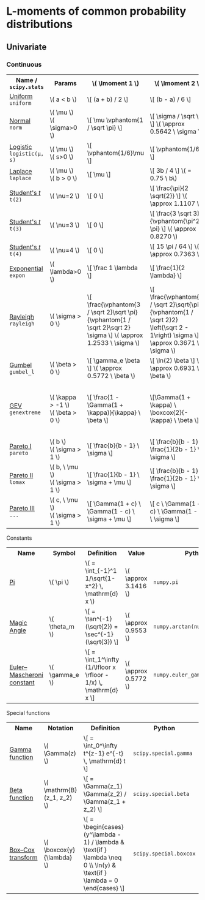 # L-moments of common probability distributions

## Univariate

### Continuous

<table style="overflow: hidden">
<tr>
    <th>Name / <code>scipy.stats</code></th>
    <th>Params</th>
    <th>\( \lmoment 1 \)</th>
    <th>\( \lmoment 2 \)</th>
    <th>\( \lratio 3 \)</th>
    <th>\( \lratio 4 \)</th>
</tr>
<tr>
    <td>
        <a
            href="https://wikipedia.org/wiki/Continuous_uniform_distribution"
            target="_blank"
            title="Continuous uniform distribution - Wikipedia"
        >
            Uniform
        </a>
        <br>
        <code>uniform</code>
    </td>
    <td>\( a < b \)</td>
    <td>\[ (a + b) / 2 \]</td>
    <td>\[ (b - a) / 6 \]</td>
    <td>\[ 0 \]</td>
    <td>\[ 0 \]</td>
</tr>
<tr>
    <td>
        <a
            href="https://wikipedia.org/wiki/Normal_distribution"
            target="_blank"
            title="Normal distribution - Wikipedia"
        >
            Normal
        </a>
        <br>
        <code>norm</code>
    </td>
    <td>\( \mu \)<br>\( \sigma>0 \)</td>
    <td>\[ \mu \vphantom{1 / \sqrt \pi} \]</td>
    <td>
        \[ \sigma / \sqrt \pi \]
        \( \approx 0.5642 \ \sigma \)
    </td>
    <td>\[ 0 \vphantom{1/\sqrt \pi}\]</td>
    <td>
        \[ 30 \ \theta_m / \pi \vphantom{\sqrt \pi} - 9 \]
        \( \approx 0.1226 \)
    </td>
</tr>
<tr>
    <td>
        <a
            href="https://wikipedia.org/wiki/Logistic_distribution"
            target="_blank"
            title="Logistic distribution - Wikipedia"
        >
            Logistic
        </a>
        <br>
        <code>logistic(μ, s)</code>
    </td>
    <td>\( \mu \)<br>\( s>0 \)</td>
    <td>\[ \vphantom{1/6}\mu \]</td>
    <td>\[ \vphantom{1/6}s \]</td>
    <td>\[ \vphantom{1/6}0 \]</td>
    <td>
        \[ 1 / 6 \]
        \( \approx 0.1667 \)
    </td>
</tr>
<tr>
    <td>
        <a
            href="https://wikipedia.org/wiki/Laplace_distribution"
            target="_blank"
            title="Laplace distribution - Wikipedia"
        >
            Laplace
        </a>
        <br>
        <code>laplace</code>
    </td>
    <td>\( \mu \)<br>\( b > 0 \)</td>
    <td>\[ \mu \]</td>
    <td>
      \[ 3b / 4 \]
      \( = 0.75 \ b\)
    </td>
    <td>\[ 0 \]</td>
    <td>
        \[ 17 / 72 \]
        \( \approx 0.2361 \)
    </td>
</tr>
<tr>
    <td>
        <a
            href="https://wikipedia.org/wiki/Student%27s_t-distribution"
            target="_blank"
            title="Student's t-distribution - Wikipedia"
        >
            Student's <i>t</i>
        </a>
        <br>
        <code>t(2)</code>
    </td>
    <td>\( \nu=2 \)</td>
    <td>\[ 0 \]</td>
    <td>
        \[ \frac{\pi}{2 \sqrt{2}} \]
        \( \approx 1.1107 \)
    </td>
    <td>\[ 0 \]</td>
    <td>
        \[ \frac 3 8 \]
        \( = 0.375 \)
    </td>
</tr>
<tr>
    <td>
        <a
            href="https://wikipedia.org/wiki/Student%27s_t-distribution"
            target="_blank"
            title="Student's t-distribution - Wikipedia"
        >
            Student's <i>t</i>
        </a>
        <br>
        <code>t(3)</code>
    </td>
    <td>\( \nu=3 \)</td>
    <td>\[ 0 \]</td>
    <td>
        \[ \frac{3 \sqrt 3}{\vphantom{\pi^2}2 \pi} \]
        \( \approx 0.8270 \)
    </td>
    <td>\[ 0 \]</td>
    <td>
        \[ 1 - \frac{\vphantom{\sqrt 3}175}{24 \pi^2} \]
        \( \approx 0.2612 \)
    </td>
</tr>
<tr>
    <td>
        <a
            href="https://wikipedia.org/wiki/Student%27s_t-distribution"
            target="_blank"
            title="Student's t-distribution - Wikipedia"
        >
            Student's <i>t</i>
        </a>
        <br>
        <code>t(4)</code>
    </td>
    <td>\( \nu=4 \)</td>
    <td>\[ 0 \]</td>
    <td>
      \[ 15 \pi / 64 \]
      \( \approx 0.7363 \)
    </td>
    <td>\[ 0 \]</td>
    <td>
        \[ 111 / 512 \]
        \( \approx 0.2168 \)
    </td>
</tr>
<tr>
    <td>
        <a
            href="https://wikipedia.org/wiki/Exponential_distribution"
            target="_blank"
            title="Exponential distribution - Wikipedia"
        >
            Exponential
        </a>
        <br>
        <code>expon</code>
    </td>
    <td>\( \lambda>0 \)</td>
    <td>\[ \frac 1 \lambda \]</td>
    <td>\[ \frac{1}{2 \lambda} \]</td>
    <td>\[ \frac 1 3 \]</td>
    <td>\[ \frac 1 6 \]</td>
</tr>
<tr>
    <td>
        <a
            href="https://wikipedia.org/wiki/Rayleigh_distribution"
            target="_blank"
            title="Rayleigh distribution - Wikipedia"
        >
            Rayleigh
        </a>
        <br>
        <code>rayleigh</code>
    </td>
    <td>\( \sigma > 0 \)</td>
    <td>
        \[ 
          \frac{\vphantom{3 / \sqrt 2}\sqrt \pi}{\vphantom{1 / \sqrt 2}\sqrt 2}
          \sigma 
        \]
        \( \approx 1.2533 \ \sigma \)
    </td>
    <td>
        \[ 
          \frac{\vphantom{3 / \sqrt 2}\sqrt{\pi}}{\vphantom{1 / \sqrt 2}2} 
          \left(\sqrt 2 - 1\right) 
          \sigma
        \]
        \( \approx 0.3671 \ \sigma \)
    </td>
    <td>
        \[ 
          \frac{1 - 3 / \sqrt 2 + 2 / \sqrt 3}{1 - 1 / \sqrt 2}
        \]
        \( \approx 0.1140 \)
    </td>
    <td>
        \[ 
          \frac{
            1 - 6 / \sqrt 2 + 10 / \sqrt 3 - 5 / \sqrt 4
          }{
            1 - 1 / \sqrt 2
          }
        \]
        \( \approx 0.1054 \)
    </td>
</tr>
<tr>
    <td>
        <a
            href="https://wikipedia.org/wiki/Gumbel_distribution"
            target="_blank"
            title="Gumbel distribution - Wikipedia"
        >
            Gumbel
        </a>
        <br>
        <code>gumbel_l</code>
    </td>
    <td>\( \beta > 0 \)</td>
    <td>
        \[ \gamma_e \beta \]
        \( \approx 0.5772 \ \beta \)
    </td>
    <td>
        \[ \ln(2) \beta \]
        \( \approx 0.6931 \ \beta \)
    </td>
    <td>
        \[ 2 \log_2(3) - 3 \]
        \( \approx -0.1699 \)
    </td>
    <td>
        \[ 16 - 10 \log_2(3) \]
        \( \approx 0.1504 \)
    </td>
</tr>
<tr>
    <td>
        <a
            href="https://wikipedia.org/wiki/Generalized_extreme_value_distribution"
            target="_blank"
            title="Generalized extreme value distribution - Wikipedia"
        >
            GEV
        </a>
        <br>
        <code style="white-space: nowrap;">genextreme</code>
    </td>
    <td>\( \kappa > -1 \)<br>\( \beta > 0 \)</td>
    <td>
        \[ \frac{1 - \Gamma(1 + \kappa)}{\kappa} \ \beta \]
    </td>
    <td>
        \[\Gamma(1 + \kappa) \ \boxcox{2}{-\kappa} \ \beta \]
    </td>
    <td>
        <!-- \( 2 (1 - 3^{-\kappa}) / (1 - 2^{-\kappa}) - 3 \) -->
        <!-- \[ \frac{2 \ \boxcox{3}{-\kappa} - 3 \ \boxcox{2}{-\kappa}}{\boxcox{2}{-\kappa}} \] -->
        \[ 2 \frac{\boxcox{3}{-\kappa}}{\boxcox{2}{-\kappa}} - 3 \]
    </td>
    <td>
        <!-- \( 6 + 5 ((1 - 4^{-\kappa}) - 2 (1 - 3^{-\kappa})) / (1 - 2^{-\kappa}) \) -->
        <!-- \[ \frac{5 \ \boxcox{4}{-\kappa} - 10 \ \boxcox{3}{-\kappa} + 6 \ \boxcox{2}{-\kappa}}{\boxcox{2}{-\kappa}} \] -->
        \[ 
          6 
          + 5 \frac{\boxcox{4}{-\kappa}}{\boxcox{2}{-\kappa}} 
          - 10 \frac{\boxcox{3}{-\kappa}}{\boxcox{2}{-\kappa}} 
        \]
    </td>
</tr>
<tr>
    <td>
        <a
            href="https://wikipedia.org/wiki/Pareto_distribution"
            target="_blank"
            title="Pareto distribution - Wikipedia"
        >
            Pareto I
        </a>
        <br>
        <code>pareto</code>
    </td>
    <td>\( b \)<br>\( \sigma > 1 \)</td>
    <td>\[ \frac{b}{b - 1} \ \sigma \]</td>
    <td>\[ \frac{b}{b - 1} \frac{1}{2b - 1} \ \sigma \]</td>
    <td>\[ \frac{b + 1}{3b - 1} \]</td>
    <td>\[ \frac{b + 1}{3b - 1} \frac{2b + 1}{4b - 1}  \]</td>
</tr>
<tr>
    <td>
        <a
            href="https://wikipedia.org/wiki/Pareto_distribution#Pareto_types_I%E2%80%93IV"
            target="_blank"
            title="Pareto distribution - Wikipedia"
        >
            Pareto II
        </a>
        <br>
        <code>lomax</code>
    </td>
    <td>\( b, \ \mu \)<br>\( \sigma > 1 \)</td>
    <td>\[ \frac{1}{b - 1} \ \sigma + \mu \]</td>
    <td>\[ \frac{b}{b - 1} \frac{1}{2b - 1} \ \sigma \]</td>
    <td>\[ \frac{b + 1}{3b - 1} \]</td>
    <td>\[ \frac{b + 1}{3b - 1} \frac{2b + 1}{4b - 1}  \]</td>
</tr>
<tr>
    <td>
        <a
            href="https://wikipedia.org/wiki/Pareto_distribution#Pareto_types_I%E2%80%93IV"
            target="_blank"
            title="Pareto distribution - Wikipedia"
        >
            Pareto III
        </a>
        <br>
        <code>...</code>
    </td>
    <td>\( c, \ \mu \)<br>\( \sigma > 1 \)</td>
    <td>\[ \Gamma(1 + c) \ \Gamma(1 - c) \ \sigma + \mu \]</td>
    <td>\[ c \ \Gamma(1 + c) \ \Gamma(1 - c) \ \sigma \]</td>
    <td>\[ c \vphantom{c^2 \Gamma(c)} \]</td>
    <td>\[ \frac{1 + 5 c^2}{6} \]</td>
</tr>
<!-- 
<tr>
    <td>
        <a
            href="https://wikipedia.org/wiki/Kumaraswamy_distribution"
            target="_blank"
            title="Kumaraswamy distribution - Wikipedia"
        >
            Kumaraswamy
        </a>
        <br>
        <code>...</code>
    </td>
    <td>\( a > 0,\, b > 0\)<br> \(\, \eta = 1 + 1/a \)</td>
    <td>\( b B(\eta, b) \)</td>
    <td>\( b B(\eta, b) - 2b B(\eta, 2b) \)</td>
    <td>\( \frac{B(\eta, b) - 6 B(\eta, 2b) + 6 B(\eta, 3b)}{B(\eta, b) - 2 B(\eta, 2b)} \)</td>
    <td>\( \frac{B(\eta, b) - 12 B(\eta, 2b) + 30 B(\eta, 3b) - 40 B(\eta, 4b)}{B(\eta, b) - 2 B(\eta, 2b)} \)</td>
</tr>
-->
</table>


Constants

<table style="overflow: hidden">
<tr>
    <th>Name</th>
    <th>Symbol</th>
    <th>Definition</th>
    <th>Value</th>
    <th>Python</th>
</tr>
<tr>
    <td>
        <a
            href="https://en.wikipedia.org/wiki/Pi"
            target="_blank"
            title="Pi - Wikipedia"
        >
            Pi
        </a>
    </td>
    <td>\( \pi \)</td>
    <td>\( = \int_{-1}^1 1/\sqrt{1-x^2} \, \mathrm{d} x \)</td>
    <td>\( \approx 3.1416 \)</td>
    <td><code>numpy.pi</code></td>
</tr>
<tr>
    <td>
        <a
            href="https://wikipedia.org/wiki/Magic_angle"
            target="_blank"
            title="Magic angle - Wikipedia"
        >
            Magic Angle
        </a>
    </td>
    <td>\( \theta_m \)</td>
    <td>\[ = \tan^{-1}(\sqrt{2}) = \sec^{-1}(\sqrt{3}) \]</td>
    <td>\( \approx 0.9553 \)</td>
    <td><code>numpy.arctan(numpy.sqrt(2))</code></td>
</tr>
<tr>
    <td>
        <a
            href="https://wikipedia.org/wiki/Euler%27s_constant"
            target="_blank"
            title="Euler's constant"
        >
            Euler–Mascheroni constant
        </a>
    </td>
    <td>\( \gamma_e \)</td>
    <td>\[ = \int_1^\infty (1/\lfloor x \rfloor - 1/x) \, \mathrm{d} x \]</td>
    <td>\( \approx 0.5772 \)</td>
    <td><code>numpy.euler_gamma</code></td>
</tr>
</table>


Special functions

<table style="overflow: hidden">
<tr>
    <th>Name</th>
    <th>Notation</th>
    <th>Definition</th>
    <th>Python</th>
</tr>
<tr id="def-gamma">
    <td>
        <a
            href="https://wikipedia.org/wiki/Gamma_function"
            target="_blank"
            title="Gamma function - Wikipedia"
        >
            Gamma function
        </a>
    </td>
    <td>\( \Gamma(z) \)</td>
    <td>\[ = \int_0^\infty t^{z-1} e^{-t} \, \mathrm{d} t \]</td>
    <td><code>scipy.special.gamma</code></td>
</tr>
<tr id="def-beta">
    <td>
        <a
            href="https://wikipedia.org/wiki/Beta_function"
            target="_blank"
            title="Beta function - Wikipedia"
        >
            Beta function
        </a>
    </td>
    <td>\( \mathrm{B}(z_1, z_2) \)</td>
    <td>\[ = \Gamma(z_1) \Gamma(z_2) / \Gamma(z_1 + z_2) \]</td>
    <td><code>scipy.special.beta</code></td>
</tr>
<tr id="def-bcox">
    <td>
        <a
            href="https://wikipedia.org/wiki/Power_transform#Box%E2%80%93Cox_transformation"
            target="_blank"
            title="Box–Cox transformation - Power transform - Wikipedia"
        >
            Box–Cox transform
        </a>
    </td>
    <td>\( \boxcox{y}{\lambda} \)</td>
    <td>
        \[
            =
            \begin{cases}
                (y^\lambda - 1) / \lambda & \text{if } \lambda \neq 0 \\
                \ln(y) & \text{if } \lambda = 0
            \end{cases}
        \]
    </td>
    <td><code>scipy.special.boxcox</code></td>
</tr>
</table>
